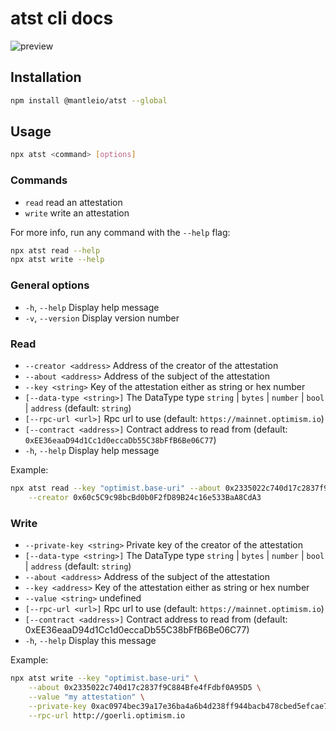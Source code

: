 # atst cli docs

![preview](../assets/preview.gif)

## Installation

```bash
npm install @mantleio/atst --global
```

## Usage

```bash
npx atst <command> [options]
```

### Commands

- `read` read an attestation
- `write` write an attestation

For more info, run any command with the `--help` flag:

```bash
npx atst read --help
npx atst write --help
```

### General options

- `-h`, `--help` Display help message
- `-v`, `--version` Display version number


### Read

- `--creator <address>` Address of the creator of the attestation
- `--about <address>` Address of the subject of the attestation
- `--key <string>` Key of the attestation either as string or hex number
- `[--data-type <string>]` The DataType type `string` | `bytes` | `number` | `bool` | `address` (default: `string`)
- `[--rpc-url <url>]` Rpc url to use (default: `https://mainnet.optimism.io`)
- `[--contract <address>]` Contract address to read from (default: `0xEE36eaaD94d1Cc1d0eccaDb55C38bFfB6Be06C77`)
- `-h`, `--help` Display help message

Example:

```bash
npx atst read --key "optimist.base-uri" --about 0x2335022c740d17c2837f9C884Bfe4fFdbf0A95D5 \
    --creator 0x60c5C9c98bcBd0b0F2fD89B24c16e533BaA8CdA3
```

### Write

- `--private-key <string>` Private key of the creator of the attestation
- `[--data-type <string>]` The DataType type `string` | `bytes` | `number` | `bool` | `address` (default: `string`)
- `--about <address>` Address of the subject of the attestation
- `--key <address>` Key of the attestation either as string or hex number
- `--value <string>` undefined
- `[--rpc-url <url>]` Rpc url to use (default: `https://mainnet.optimism.io`)
- `[--contract <address>]` Contract address to read from (default: 0xEE36eaaD94d1Cc1d0eccaDb55C38bFfB6Be06C77)
- `-h`, `--help` Display this message

Example:

```bash
npx atst write --key "optimist.base-uri" \
    --about 0x2335022c740d17c2837f9C884Bfe4fFdbf0A95D5 \
    --value "my attestation" \
    --private-key 0xac0974bec39a17e36ba4a6b4d238ff944bacb478cbed5efcae784d7bf4f2ff80 \
    --rpc-url http://goerli.optimism.io
```

